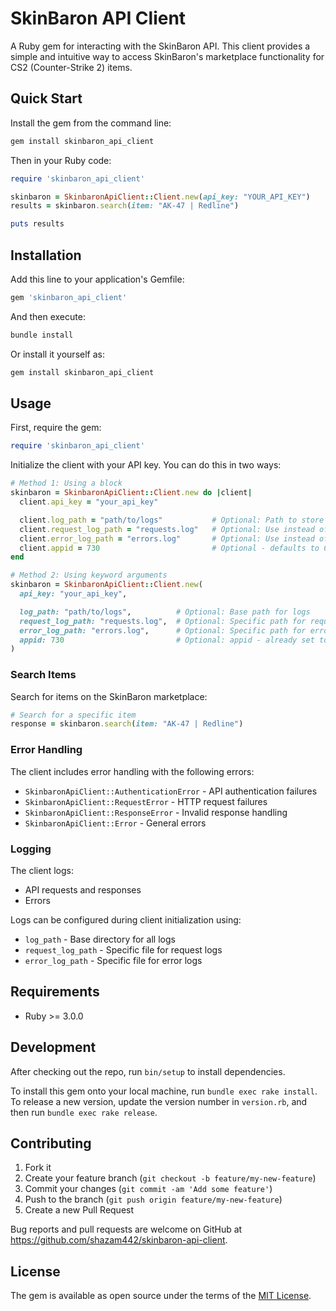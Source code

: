 # SkinBaron API Client

A Ruby gem for interacting with the SkinBaron API. This client provides a simple and intuitive way to access SkinBaron's marketplace functionality for CS2 (Counter-Strike 2) items.

## Quick Start

Install the gem from the command line:

```bash
gem install skinbaron_api_client
```

Then in your Ruby code:

```ruby
require 'skinbaron_api_client'

skinbaron = SkinbaronApiClient::Client.new(api_key: "YOUR_API_KEY")
results = skinbaron.search(item: "AK-47 | Redline")

puts results
```

## Installation

Add this line to your application's Gemfile:

```ruby
gem 'skinbaron_api_client'
```

And then execute:

```bash
bundle install
```

Or install it yourself as:

```bash
gem install skinbaron_api_client
```

## Usage

First, require the gem:

```ruby
require 'skinbaron_api_client'
```

Initialize the client with your API key. You can do this in two ways:

```ruby
# Method 1: Using a block
skinbaron = SkinbaronApiClient::Client.new do |client|
  client.api_key = "your_api_key"

  client.log_path = "path/to/logs"           # Optional: Path to store ALL logs (2 log files)
  client.request_log_path = "requests.log"   # Optional: Use instead of log_path
  client.error_log_path = "errors.log"       # Optional: Use instead of log_path
  client.appid = 730                         # Optional - defaults to CS2
end

# Method 2: Using keyword arguments
skinbaron = SkinbaronApiClient::Client.new(
  api_key: "your_api_key",

  log_path: "path/to/logs",          # Optional: Base path for logs
  request_log_path: "requests.log",  # Optional: Specific path for request logs
  error_log_path: "errors.log",      # Optional: Specific path for error logs
  appid: 730                         # Optional: appid - already set to CS2 by default
)
```

### Search Items

Search for items on the SkinBaron marketplace:

```ruby
# Search for a specific item
response = skinbaron.search(item: "AK-47 | Redline")
```

### Error Handling

The client includes error handling with the following errors:

- `SkinbaronApiClient::AuthenticationError` - API authentication failures
- `SkinbaronApiClient::RequestError` - HTTP request failures
- `SkinbaronApiClient::ResponseError` - Invalid response handling
- `SkinbaronApiClient::Error` - General errors

### Logging

The client logs:

- API requests and responses
- Errors

Logs can be configured during client initialization using:

- `log_path` - Base directory for all logs
- `request_log_path` - Specific file for request logs
- `error_log_path` - Specific file for error logs

## Requirements

- Ruby >= 3.0.0

## Development

After checking out the repo, run `bin/setup` to install dependencies.

To install this gem onto your local machine, run `bundle exec rake install`. To release a new version, update the version number in `version.rb`, and then run `bundle exec rake release`.

## Contributing

1. Fork it
2. Create your feature branch (`git checkout -b feature/my-new-feature`)
3. Commit your changes (`git commit -am 'Add some feature'`)
4. Push to the branch (`git push origin feature/my-new-feature`)
5. Create a new Pull Request

Bug reports and pull requests are welcome on GitHub at <https://github.com/shazam442/skinbaron-api-client>.

## License

The gem is available as open source under the terms of the [MIT License](https://opensource.org/licenses/MIT).
